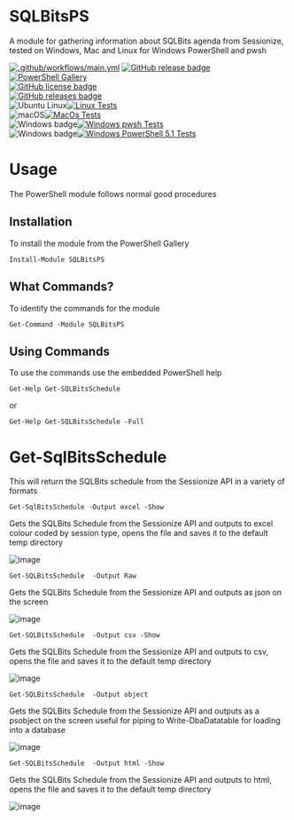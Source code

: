# SQLBitsPS

A module for gathering information about SQLBits agenda from Sessionize, tested on Windows, Mac and Linux for Windows PowerShell and pwsh


[![.github/workflows/main.yml](https://github.com/SQLDBAWithABeard/SQLBitsPS/actions/workflows/main.yml/badge.svg?branch=main)](https://github.com/SQLDBAWithABeard/SQLBitsPS/actions/workflows/main.yml) 
[![GitHub release badge](https://badgen.net/github/release/SQLDBAWithABeard/SQLBitsPS/stable)](https://github.com/SQLDBAWithABeard/SQLBitsPS/releases/latest)
[![PowerShell Gallery](https://img.shields.io/powershellgallery/v/SQLBitsPS?label=SQLBitsPS)](https://www.powershellgallery.com/packages/SQLBitsPS/)  
[![GitHub license badge](https://badgen.net/github/license/SQLDBAWithABeard/SQLBitsPS)](https://github.com/SQLDBAWithABeard/SQLBitsPS/blob/43423437f831e2844452d482a50864f224f12534/LICENSE)  
[![GitHub releases badge](https://badgen.net/github/releases/SQLDBAWithABeard/SQLBitsPS)](https://github.com/SQLDBAWithABeard/SQLBitsPS/releases)  
![Ubuntu Linux](https://badgen.net/badge/icon/Ubuntu?icon=terminal&label)[![Linux Tests](https://gist.githubusercontent.com/SQLDBAWithABeard/b1fc4cba1712da56f2673c147f5787f2/raw/linux-badge.svg)](https://github.com/SQLDBAWithABeard/SQLBitsPS/actions/)  
![macOS](https://badgen.net/badge/icon/macOS?icon=apple&label)[![MacOs Tests](https://gist.githubusercontent.com/SQLDBAWithABeard/b1fc4cba1712da56f2673c147f5787f2/raw/macos-badge.svg)](https://github.com/SQLDBAWithABeard/SQLBitsPS/actions/)  
![Windows badge](https://badgen.net/badge/icon/windows?icon=windows&label)[![Windows pwsh Tests](https://gist.githubusercontent.com/SQLDBAWithABeard/b1fc4cba1712da56f2673c147f5787f2/raw/winps7-badge.svg)](https://github.com/SQLDBAWithABeard/SQLBitsPS/actions/)  
 ![Windows badge](https://badgen.net/badge/icon/windows?icon=windows&label)[![Windows PowerShell 5.1 Tests](https://gist.githubusercontent.com/SQLDBAWithABeard/b1fc4cba1712da56f2673c147f5787f2/raw/winps51-badge.svg)](https://github.com/SQLDBAWithABeard/SQLBitsPS/actions/)  
  


# Usage

The PowerShell module follows normal good procedures 
## Installation

To install the module from the PowerShell Gallery

`Install-Module SQLBitsPS`

## What Commands?

To identify the commands for the module

`Get-Command -Module SQLBitsPS`

## Using Commands

To use the commands use the embedded PowerShell help

`Get-Help Get-SQLBitsSchedule`

or

`Get-Help Get-SQLBitsSchedule -Full `

# Get-SqlBitsSchedule

This will return the SQLBits schedule from  the Sessionize API in a variety of formats

`Get-SqlBitsSchedule -Output excel -Show`  

Gets the SQLBits Schedule from the Sessionize API and outputs to excel colour coded by session type, opens the file and saves it to the default temp directory 

![image](https://user-images.githubusercontent.com/6729780/208451965-77c25ff9-0f92-45b7-9be1-e163cdd2c28a.png)  

`Get-SQLBitsSchedule  -Output Raw`

Gets the SQLBits Schedule from the Sessionize API and outputs as json on the screen

![image](https://user-images.githubusercontent.com/6729780/208452166-e333c211-daf0-4daa-854b-b10db105bd0b.png)

`Get-SQLBitsSchedule  -Output csv -Show`

Gets the SQLBits Schedule from the Sessionize API and outputs to csv, opens the file and saves it to the default temp directory

![image](https://user-images.githubusercontent.com/6729780/208452475-4052fa54-31ee-4646-b919-b9006387726f.png)


`Get-SQLBitsSchedule  -Output object`

Gets the SQLBits Schedule from the Sessionize API and outputs as a psobject on the screen useful for piping to Write-DbaDatatable for loading into a database

![image](https://user-images.githubusercontent.com/6729780/208452605-9101663f-96ea-445d-a05c-573c8b972ecd.png)

`Get-SQLBitsSchedule  -Output html -Show`

Gets the SQLBits Schedule from the Sessionize API and outputs to html, opens the file and saves it to the default temp directory

![image](https://user-images.githubusercontent.com/6729780/208453264-fd6aaf52-3523-41dd-b431-848c58ec74c0.png)